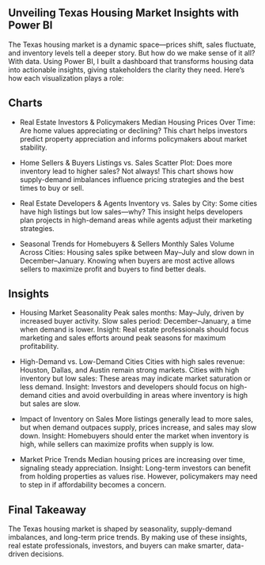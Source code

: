 Unveiling Texas Housing Market Insights with Power BI
--
The Texas housing market is a dynamic space—prices shift, sales fluctuate, and inventory levels tell a deeper story. But how do we make sense of it all? With data. Using Power BI, I built a dashboard that transforms housing data into actionable insights, giving stakeholders the clarity they need. Here’s how each visualization plays a role:

Charts
--
- Real Estate Investors & Policymakers
Median Housing Prices Over Time: Are home values appreciating or declining? This chart helps investors predict property appreciation and informs policymakers about market stability.

- Home Sellers & Buyers
Listings vs. Sales Scatter Plot: Does more inventory lead to higher sales? Not always! This chart shows how supply-demand imbalances influence pricing strategies and the best times to buy or sell.

- Real Estate Developers & Agents
Inventory vs. Sales by City: Some cities have high listings but low sales—why? This insight helps developers plan projects in high-demand areas while agents adjust their marketing strategies.

- Seasonal Trends for Homebuyers & Sellers
Monthly Sales Volume Across Cities: Housing sales spike between May–July and slow down in December–January. Knowing when buyers are most active allows sellers to maximize profit and buyers to find better deals.

Insights
--
- Housing Market Seasonality
Peak sales months: May–July, driven by increased buyer activity.
Slow sales period: December–January, a time when demand is lower.
Insight: Real estate professionals should focus marketing and sales efforts around peak seasons for maximum profitability.

- High-Demand vs. Low-Demand Cities
Cities with high sales revenue: Houston, Dallas, and Austin remain strong markets.
Cities with high inventory but low sales: These areas may indicate market saturation or less demand.
Insight: Investors and developers should focus on high-demand cities and avoid overbuilding in areas where inventory is high but sales are slow.

- Impact of Inventory on Sales
More listings generally lead to more sales, but when demand outpaces supply, prices increase, and sales may slow down.
Insight: Homebuyers should enter the market when inventory is high, while sellers can maximize profits when supply is low.

- Market Price Trends
Median housing prices are increasing over time, signaling steady appreciation.
Insight: Long-term investors can benefit from holding properties as values rise. However, policymakers may need to step in if affordability becomes a concern.

Final Takeaway
--
The Texas housing market is shaped by seasonality, supply-demand imbalances, and long-term price trends. By making use of these insights, real estate professionals, investors, and buyers can make smarter, data-driven decisions.
